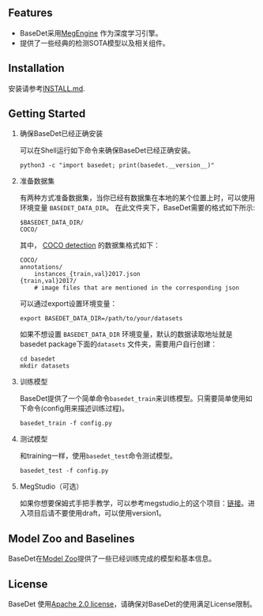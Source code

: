 ## Features
* BaseDet采用[MegEngine](https://github.com/MegEngine/MegEngine) 作为深度学习引擎。
* 提供了一些经典的检测SOTA模型以及相关组件。

## Installation

安装请参考[INSTALL.md](INSTALL.md).

## Getting Started

1. 确保BaseDet已经正确安装

    可以在Shell运行如下命令来确保BaseDet已经正确安装。
    ```shell
    python3 -c "import basedet; print(basedet.__version__)"
    ```
2. 准备数据集

    有两种方式准备数据集，当你已经有数据集在本地的某个位置上时，可以使用环境变量 `BASEDET_DATA_DIR`。 在此文件夹下，BaseDet需要的格式如下所示:
    ```
    $BASEDET_DATA_DIR/
    COCO/
    ```
    其中， [COCO detection](https://cocodataset.org/#download) 的数据集格式如下：
    ```
    COCO/
    annotations/
        instances_{train,val}2017.json
    {train,val}2017/
        # image files that are mentioned in the corresponding json
    ```

    可以通过export设置环境变量：
    ```shell
    export BASEDET_DATA_DIR=/path/to/your/datasets
    ```
    如果不想设置 `BASEDET_DATA_DIR` 环境变量，默认的数据读取地址就是basedet package下面的`datasets` 文件夹，需要用户自行创建：
    ```shell
    cd basedet
    mkdir datasets
    ```

3. 训练模型

    BaseDet提供了一个简单命令`basedet_train`来训练模型。只需要简单使用如下命令(config用来描述训练过程)。
    ```shell
    basedet_train -f config.py
    ```
4. 测试模型

    和training一样，使用`basedet_test`命令测试模型。
    ```shell
    basedet_test -f config.py
    ```
5. MegStudio（可选）

    如果你想要保姆式手把手教学，可以参考megstudio上的这个项目：[链接](https://studio.brainpp.com/project/28826?name=BaseDet%E4%BD%BF%E7%94%A8%E7%A4%BA%E4%BE%8B)。进入项目后请不要使用draft，可以使用version1。

## Model Zoo and Baselines

BaseDet在[Model Zoo](MODEL_ZOO.md)提供了一些已经训练完成的模型和基本信息。

## License

BaseDet 使用[Apache 2.0 license](LICENSE)，请确保对BaseDet的使用满足License限制。
